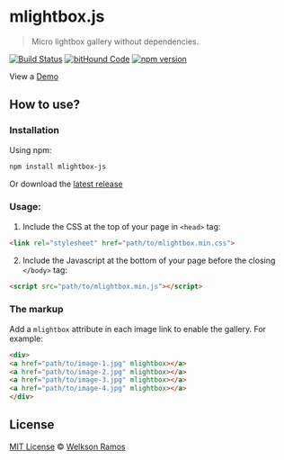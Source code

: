 # mlightbox.js
> Micro lightbox gallery without dependencies.

[![Build Status](https://travis-ci.org/welksonramos/mlightbox.js.svg?branch=master)](https://travis-ci.org/welksonramos/mlightbox.js) [![bitHound Code](https://www.bithound.io/github/welksonramos/mlightbox.js/badges/code.svg)](https://www.bithound.io/github/welksonramos/mlightbox.js) [![npm version](https://img.shields.io/npm/v/mlightbox-js.svg)](https://www.npmjs.com/package/mlightbox-js)

View a [Demo](https://welksonramos.github.io/mlightbox.js/)

## How to use?

### Installation

Using npm:
```bash
npm install mlightbox-js
```
Or download the [latest release](https://github.com/welksonramos/mlightbox.js/releases)

### Usage: 

1. Include the CSS at the top of your page in ``<head>`` tag:

```html
<link rel="stylesheet" href="path/to/mlightbox.min.css">
```

2. Include the Javascript at the bottom of your page before the closing ``</body>`` tag:

```html
<script src="path/to/mlightbox.min.js"></script>
```
### The markup

Add a ``mlightbox`` attribute in each image link to enable the gallery. For example:

```html
<div>
<a href="path/to/image-1.jpg" mlightbox></a>
<a href="path/to/image-2.jpg" mlightbox></a>
<a href="path/to/image-3.jpg" mlightbox></a>
<a href="path/to/image-4.jpg" mlightbox></a>
</div>
```
## License
[MIT License](LICENSE) &copy; [Welkson Ramos](https://github.com/welksonramos)
